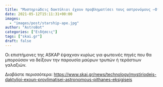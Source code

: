 ```yaml
---
title: "Μυστηριώδεις δακτύλιοι έχουν προβληματίσει τους αστρονόμους –Οι πιθανές εξηγήσεις"
date: 2021-05-12T15:11:31+00:00
images:
  - "images/post/starship-ape.jpg"
author: "AstroBot"
categories: ["Ειδήσεις"]
tags: ["skai.gr"]
draft: false
---
```


Οι επιστήμονες της ASKAP έψαχναν κυρίως για φωτεινές πηγές που θα μπορούσαν να δείξουν την παρουσία μαύρων τρυπών ή τεράστιων γαλαξιών.

Διαβάστε περισσότερα: https://www.skai.gr/news/technology/mystiriodeis-daktylioi-exoun-provlimatisei-astronomous-pithanes-eksigiseis
